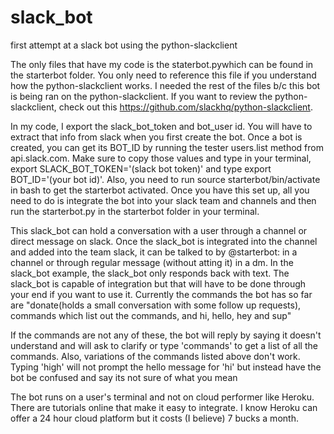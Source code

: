 # slack_bot
first attempt at a slack bot using the python-slackclient

The only files that have my code is the staterbot.pywhich can be found in the starterbot folder. You only need to reference this file if you understand how the python-slackclient works. I needed the rest of the files b/c this bot is being ran on the python-slackclient. If you want to review the python-slackclient, check out this https://github.com/slackhq/python-slackclient. 

In my code, I export the slack_bot_token and bot_user id. You will have to extract that info from slack when you first create the bot. Once a bot is created, you can get its BOT_ID by running the tester users.list method from api.slack.com. Make sure to copy those values and type in your terminal, export SLACK_BOT_TOKEN='(slack bot token)' and type export BOT_ID='(your bot id)'. Also, you need to run source starterbot/bin/activate in bash to get the starterbot activated. Once you have this set up, all you need to do is integrate the bot into your slack team and channels and then run the starterbot.py in the starterbot folder in your terminal.

This slack_bot can hold a conversation with a user through a channel or direct message on slack. Once the slack_bot is integrated into the channel and added into the team slack, it can be talked to by @starterbot: in a channel or through regular message (without atting it) in a dm. In the slack_bot example, the slack_bot only responds back with text. The slack_bot is capable of integration but that will have to be done through your end if you want to use it. Currently the commands the bot has so far are "donate(holds a small conversation with some follow up requests), commands which list out the commands, and hi, hello, hey and sup"

If the commands are not any of these, the bot will reply by saying it doesn't understand and will ask to clarify or type 'commands' to get a list of all the commands. Also, variations of the commands listed above don't work. Typing 'high' will not prompt the hello message for 'hi' but instead have the bot be confused and say its not sure of what you mean

The bot runs on a user's terminal and not on cloud performer like Heroku. There are tutorials online that make it easy to integrate. I know Heroku can offer a 24 hour cloud platform but it costs (I believe) 7 bucks a month. 



